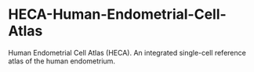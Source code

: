 # HECA-Human-Endometrial-Cell-Atlas
Human Endometrial Cell Atlas (HECA). An integrated single-cell reference atlas of the human endometrium.
